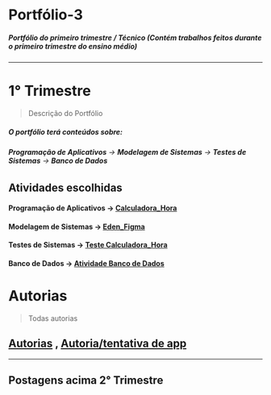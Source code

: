 # Portfólio-3
##### Portfólio do primeiro trimestre / Técnico (Contém trabalhos feitos durante o primeiro trimestre do ensino médio)
----------------------------------------------------------------------------------------------------------------
# **1° Trimestre**
> Descrição do Portfólio
##### *O portfólio terá conteúdos sobre:*  
###### **Programação de Aplicativos** →  **Modelagem de Sistemas** →  **Testes de Sistemas** →  **Banco de Dados**

## Atividades escolhidas 
#### Programação de Aplicativos → [Calculadora_Hora](https://github.com/Zendroo/Portfolio-3/blob/main/Programa%C3%A7%C3%A3o%20de%20Aplicativos_1/calculadora_hora.zip)
#### Modelagem de Sistemas → [Eden_Figma](https://www.figma.com/proto/Os6iIfXUY57wBv5JD37Z0Q/%C3%A9den?node-id=1-2&starting-point-node-id=1%3A2)
#### Testes de Sistemas → [Teste Calculadora_Hora](https://docs.google.com/document/d/100zKOQ4r_O1jZbAx2qF_gIetmPkc3fNRJHY2FtkrC8Q/edit?usp=sharing)
#### Banco de Dados → [Atividade Banco de Dados](https://docs.google.com/document/d/1YciSm4AxkQeHfKLrUFR90eFSNGZIx6vGa48YwPq2kEQ/edit?usp=sharing)

# Autorias 
> Todas autorias
## [Autorias](https://docs.google.com/document/d/1KjHsqamWMmwmYF53xKH42YFmZKcLvJIL1GT4YxHV1aY/edit?usp=sharing) , [Autoria/tentativa de app](https://github.com/Zendroo/Portfolio-3/blob/main/Autoria/autoria.zip)
----------------------------------------------------------------------------------------
## Postagens acima 2° Trimestre
